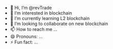 - 👋 Hi, I’m @revTrade
- 👀 I’m interested in blockchain
- 🌱 I’m currently learning L2 blockchain
- 💞️ I’m looking to collaborate on new blockchain
- 📫 How to reach me ...
- 😄 Pronouns: ...
- ⚡ Fun fact: ...

<!---
revTrade/revTrade is a ✨ special ✨ repository because its `README.md` (this file) appears on your GitHub profile.
You can click the Preview link to take a look at your changes.
--->
